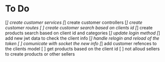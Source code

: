 # To Do

[*] create customer services
[*] create customer controllers
[*] create customer routes
[ ] create customer search based on clients id
[*] create products search based on client id and categories
[*] update login method
[*] add new jwt data to check the client info
[*] handle relogin and reload of the token
[ ] comunicate with socket the new info
[*] add customer refences to the clients model
[ ] get products based on the client id
[ ] not alloud sellers to create products or other sellers
